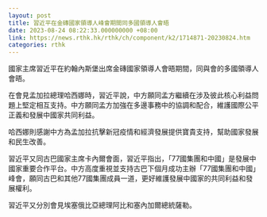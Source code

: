 ```yaml
---
layout: post
title: 習近平在金磚國家領導人峰會期間同多國領導人會晤
date: 2023-08-24 08:22:33.000000000 +08:00
link: https://news.rthk.hk/rthk/ch/component/k2/1714871-20230824.htm
categories: rthk
---
```


國家主席習近平在約翰內斯堡出席金磚國家領導人會晤期間，同與會的多國領導人會晤。

在會見孟加拉總理哈西娜時，習近平說，中方願同孟方繼續在涉及彼此核心利益問題上堅定相互支持。中方願同孟方加強在多邊事務中的協調和配合，維護國際公平正義和發展中國家共同利益。

哈西娜則感謝中方為孟加拉抗擊新冠疫情和經濟發展提供寶貴支持，幫助國家發展和民生改善。

習近平又同古巴國家主席卡內爾會面，習近平指出，「77國集團和中國」是發展中國家重要合作平台。中方高度重視並支持古巴下個月成功主辦「77國集團和中國」峰會，願同古巴和其他77國集團成員一道，更好維護發展中國家的共同利益和發展權利。

習近平又分別會見埃塞俄比亞總理阿比和塞內加爾總統薩勒。
